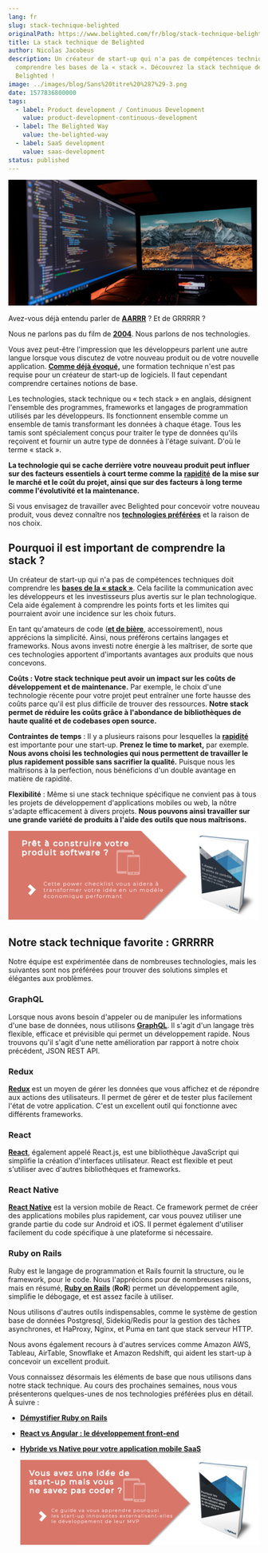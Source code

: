 ```yaml
---
lang: fr
slug: stack-technique-belighted
originalPath: https://www.belighted.com/fr/blog/stack-technique-belighted
title: La stack technique de Belighted
author: Nicolas Jacobeus
description: Un créateur de start-up qui n'a pas de compétences techniques doit
  comprendre les bases de la « stack ». Découvrez la stack technique de
  Belighted !
image: ../images/blog/Sans%20titre%20%287%29-3.png
date: 1577836800000
tags:
  - label: Product development / Continuous Development
    value: product-development-continuous-development
  - label: The Belighted Way
    value: the-belighted-way
  - label: SaaS development
    value: saas-development
status: published
---
```

![stack-technique](/content/images/legacy/3eEdPOsAu0Tqysq8ua7Qa.png)

Avez-vous déjà entendu parler de **[AARRR](https://www.pierrelechelle.com/aarrr-pirate-metrics)** ? Et de GRRRRR ?

Nous ne parlons pas du film de **[2004](https://en.wikipedia.org/wiki/RRRrrrr!!!)**. Nous parlons de nos technologies.

Vous avez peut-être l'impression que les développeurs parlent une autre langue lorsque vous discutez de votre nouveau produit ou de votre nouvelle application. **[Comme déjà évoqué,](/fr/blog/createurs-startup-non-techniques)** une formation technique n'est pas requise pour un créateur de start-up de logiciels. Il faut cependant comprendre certaines notions de base.

Les technologies, stack technique ou « tech stack » en anglais, désignent l'ensemble des programmes, frameworks et langages de programmation utilisés par les développeurs. Ils fonctionnent ensemble comme un ensemble de tamis transformant les données à chaque étage. Tous les tamis sont spécialement conçus pour traiter le type de données qu'ils reçoivent et fournir un autre type de données à l'étage suivant. D'où le terme « stack ».

**La technologie qui se cache derrière votre nouveau produit peut influer sur des facteurs essentiels à court terme comme la** **[rapidité](/fr/blog/rapidite-reussite-startup)** **de la mise sur le marché et le coût du projet, ainsi que sur des facteurs à long terme comme l'évolutivité et la maintenance.**

Si vous envisagez de travailler avec Belighted pour concevoir votre nouveau produit, vous devez connaître nos **[technologies préférées](/fr/technologies)** et la raison de nos choix.

**Pourquoi il est important de comprendre la stack ?**
------------------------------------------------------

Un créateur de start-up qui n'a pas de compétences techniques doit comprendre les **[bases de la « stack »](https://wtfismyengineertalkingabout.com/2017/03/11/wtf-is-a-tech-stack/)**. Cela facilite la communication avec les développeurs et les investisseurs plus avertis sur le plan technologique. Cela aide également à comprendre les points forts et les limites qui pourraient avoir une incidence sur les choix futurs.

En tant qu'amateurs de code (**[et de bière](/fr/a-propos)**, accessoirement), nous apprécions la simplicité. Ainsi, nous préférons certains langages et frameworks. Nous avons investi notre énergie à les maîtriser, de sorte que ces technologies apportent d'importants avantages aux produits que nous concevons.

**Coûts : Votre stack technique peut avoir un impact sur les coûts de développement et de maintenance.** Par exemple, le choix d'une technologie récente pour votre projet peut entraîner une forte hausse des coûts parce qu'il est plus difficile de trouver des ressources. **Notre stack permet de réduire les coûts grâce à l'abondance de bibliothèques de haute qualité et de codebases open source.**

**Contraintes de temps** : Il y a plusieurs raisons pour lesquelles la **[rapidité](/fr/blog/rapidite-reussite-startup)** est importante pour une start-up. **Prenez le time to market,** par exemple. **Nous avons choisi les technologies qui nous permettent de travailler le plus rapidement possible sans sacrifier la qualité.** Puisque nous les maîtrisons à la perfection, nous bénéficions d'un double avantage en matière de rapidité.

**Flexibilité** : Même si une stack technique spécifique ne convient pas à tous les projets de développement d'applications mobiles ou web, la nôtre s'adapte efficacement à divers projets. **Nous pouvons ainsi travailler sur une grande variété de produits à l'aide des outils que nous maîtrisons.**

[![Nouveau call-to-action](/content/images/legacy/jLxarWVFZ4IWPcDnMDdPS.png)](https://cta-redirect.hubspot.com/cta/redirect/1684659/9910533f-98e7-4836-a277-f9b2eb95e8b8)

**Notre stack technique favorite : GRRRRR**
-------------------------------------------

Notre équipe est expérimentée dans de nombreuses technologies, mais les suivantes sont nos préférées pour trouver des solutions simples et élégantes aux problèmes.

### **GraphQL**

Lorsque nous avons besoin d'appeler ou de manipuler les informations d'une base de données, nous utilisons **[GraphQL](https://graphql.org/)**. Il s'agit d'un langage très flexible, efficace et prévisible qui permet un développement rapide. Nous trouvons qu'il s'agit d'une nette amélioration par rapport à notre choix précédent, JSON REST API.

### **Redux**

**[Redux](https://redux.js.org/)** est un moyen de gérer les données que vous affichez et de répondre aux actions des utilisateurs. Il permet de gérer et de tester plus facilement l'état de votre application. C'est un excellent outil qui fonctionne avec différents frameworks.

### **React**

**[React](https://reactjs.org/)**, également appelé React.js, est une bibliothèque JavaScript qui simplifie la création d'interfaces utilisateur. React est flexible et peut s'utiliser avec d'autres bibliothèques et frameworks.

### **React Native**

**[React Native](https://facebook.github.io/react-native/)** est la version mobile de React. Ce framework permet de créer des applications mobiles plus rapidement, car vous pouvez utiliser une grande partie du code sur Android et iOS. Il permet également d'utiliser facilement du code spécifique à une plateforme si nécessaire.

### **Ruby on Rails**

Ruby est le langage de programmation et Rails fournit la structure, ou le framework, pour le code. Nous l'apprécions pour de nombreuses raisons, mais en résumé, **[Ruby on Rails](https://rubyonrails.org/)** (**RoR**) permet un développement agile, simplifie le débogage, et est assez facile à utiliser.

Nous utilisons d'autres outils indispensables, comme le système de gestion base de données Postgresql, Sidekiq/Redis pour la gestion des tâches asynchrones, et HaProxy, Nginx, et Puma en tant que stack serveur HTTP.

Nous avons également recours à d'autres services comme Amazon AWS, Tableau, AirTable, Snowflake et Amazon Redshift, qui aident les start-up à concevoir un excellent produit.

Vous connaissez désormais les éléments de base que nous utilisons dans notre stack technique. Au cours des prochaines semaines, nous vous présenterons quelques-unes de nos technologies préférées plus en détail. À suivre :

*   **[Démystifier Ruby on Rails](/fr/blog/demystifier-ruby-on-rails)**
*   **[React vs Angular : le développement front-end](/fr/blog/front-end-react-angular)**
*   **[Hybride vs Native pour votre application mobile SaaS](/fr/blog/applications-mobiles-natives-hybrides)**  
      
    [![Nouveau call-to-action](/content/images/legacy/aT-qcraOXB4F5eu_1iBV7.png)](https://cta-redirect.hubspot.com/cta/redirect/1684659/4b0783da-e328-4356-8375-9e4da3107f31)
